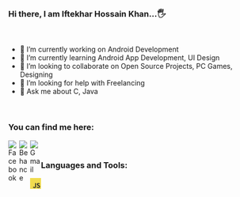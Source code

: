### Hi there, I am Iftekhar Hossain Khan...🖐

<br/>

- 🔭 I’m currently working on Android Development
- 🌱 I’m currently learning Android App Development, UI Design
- 👯 I’m looking to collaborate on Open Source Projects, PC Games, Designing
- 🤔 I’m looking for help with Freelancing
- 💬 Ask me about C, Java

<br/>

### You can find me here:
[<img align="left" alt="Facebook" width="22px" src="https://cdn.jsdelivr.net/npm/simple-icons@v5/icons/facebook.svg" />][facebook]
[<img align="left" alt="Behance" width="22px" src="https://cdn.jsdelivr.net/npm/simple-icons@v5/icons/behance.svg" />][behance]
[<img align="left" alt="Gmail" width="22px" src="https://cdn.jsdelivr.net/npm/simple-icons@v3/icons/gmail.svg"/>][gmail]

<br/>

### Languages and Tools:
<img align="left" width="22px" src="https://raw.githubusercontent.com/github/explore/80688e429a7d4ef2fca1e82350fe8e3517d3494d/topics/javascript/javascript.png" />



[facebook]: https://www.facebook.com/ihk.786
[behance]: https://www.behance.net/ihkcreations
[gmail]: mailto:iftekhar.hk786@outlook.com


